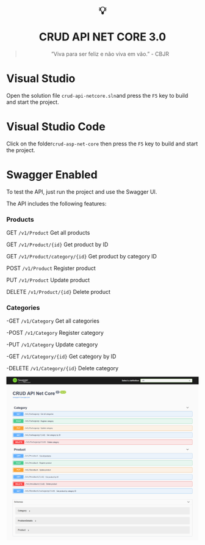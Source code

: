 <h1 align="center">
💡<br> <br>CRUD API NET CORE 3.0 </h1>

><p align="center">”Viva para ser feliz e não viva em vão.” - CBJR</p>


# Visual Studio
Open the solution file <code>crud-api-netcore.sln</code>and press the <code>F5</code> key to build and start the project.

# Visual Studio Code
Click on the folder<code>crud-asp-net-core</code> then press the <code>F5</code> key to build and start the project.

# Swagger Enabled
To test the API, just run the project and use the Swagger UI.

The API includes the following features:

### Products
GET `/v1/Product` Get all products

GET `/v1/Product/{id}` Get product by ID

GET `/v1/Product/category​/{id}` Get product by category ID

POST `/v1/Product` Register product

PUT `/v1/Product` Update product

DELETE `/v1/Product/{id}` Delete product

### Categories
-GET `/v1/Category` Get all categories

-POST `/v1/Category` Register category

-PUT `/v1/Category` Update category

-GET `/v1/Category​/{id}` Get category by ID

-DELETE `/v1/Category​/{id}` Delete category


<img src="images/swagger.png" >

